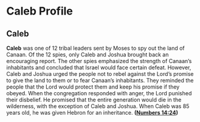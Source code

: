 # Caleb Profile

## Caleb

**Caleb** was one of 12 tribal leaders sent by Moses to spy out the land of Canaan. Of the 12 spies, only Caleb and Joshua brought back an encouraging report. The other spies emphasized the strength of Canaan’s inhabitants and concluded that Israel would face certain defeat. However, Caleb and Joshua urged the people not to rebel against the Lord’s promise to give the land to them or to fear Canaan’s inhabitants. They reminded the people that the Lord would protect them and keep his promise if they obeyed. When the congregation responded with anger, the Lord punished their disbelief. He promised that the entire generation would die in the wilderness, with the exception of Caleb and Joshua. When Caleb was 85 years old, he was given Hebron for an inheritance. **([Numbers 14:24](https://www.esv.org/Numbers+14%3A24/))**

